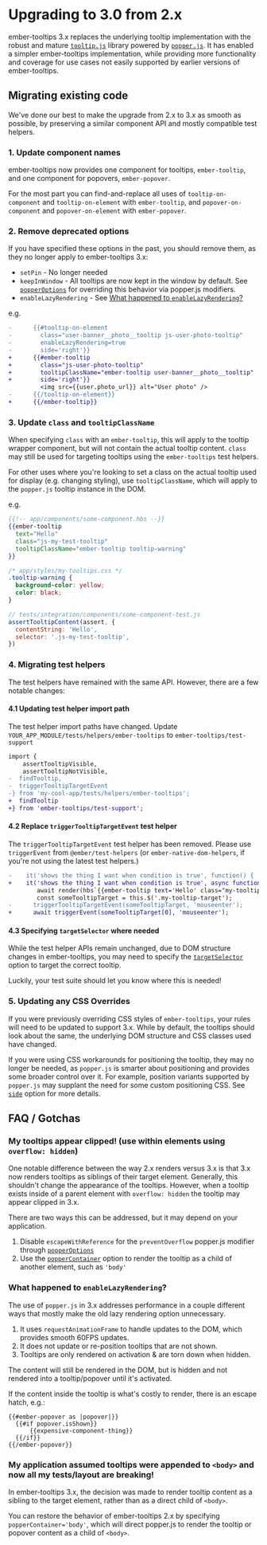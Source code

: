 # Upgrading to 3.0 from 2.x

ember-tooltips 3.x replaces the underlying tooltip implementation with the robust
and mature [`tooltip.js`](https://popper.js.org/tooltip-examples.html) library
powered by [`popper.js`](https://popper.js.org/). It has enabled a simpler
ember-tooltips implementation, while providing more functionality and coverage
for use cases not easily supported by earlier versions of ember-tooltips.

## Migrating existing code

We've done our best to make the upgrade from 2.x to 3.x as smooth as possible,
by preserving a similar component API and mostly compatible test helpers.

### 1. Update component names

ember-tooltips now provides one component for tooltips, `ember-tooltip`, and one
component for popovers, `ember-popover`.

For the most part you can find-and-replace all uses of `tooltip-on-component`
and `tooltip-on-element` with `ember-tooltip`, and `popover-on-component` and
`popover-on-element` with `ember-popover`.

### 2. Remove deprecated options

If you have specified these options in the past, you should remove them, as they
no longer apply to ember-tooltips 3.x:

* `setPin` - No longer needed
* `keepInWindow` - All tooltips are now kept in the window by default. See
  [`popperOptions`](README.md#popper-options) for overriding this behavior via
  popper.js modifiers.
* `enableLazyRendering` - See [What happened to `enableLazyRendering`?](#what-happened-to-enablelazyrendering)

e.g.

```patch
-      {{#tooltip-on-element
-        class="user-banner__photo__tooltip js-user-photo-tooltip"
-        enableLazyRendering=true
-        side='right'}}
+      {{#ember-tooltip
+        class="js-user-photo-tooltip"
+        tooltipClassName="ember-tooltip user-banner__photo__tooltip"
+        side='right'}}
         <img src={{user.photo_url}} alt="User photo" />
-      {{/tooltip-on-element}}
+      {{/ember-tooltip}}
```

### 3. Update `class` and `tooltipClassName`

When specifying `class` with an `ember-tooltip`, this will apply to the tooltip
wrapper component, but will not contain the actual tooltip content. `class` may
still be used for targeting tooltips using the `ember-tooltips` test helpers.

For other uses where you're looking to set a class on the actual tooltip used
for display (e.g. changing styling), use `tooltipClassName`, which will
apply to the `popper.js` tooltip instance in the DOM.

e.g.

```hbs
{{!-- app/components/some-component.hbs --}}
{{ember-tooltip
  text="Hello"
  class="js-my-test-tooltip"
  tooltipClassName="ember-tooltip tooltip-warning"
}}
```

```css
/* app/styles/my-tooltips.css */
.tooltip-warning {
  background-color: yellow;
  color: black;
}
```

```javascript
// tests/integration/components/some-component-test.js
assertTooltipContent(assert, {
  contentString: 'Hello',
  selector: '.js-my-test-tooltip',
})
```

### 4. Migrating test helpers

The test helpers have remained with the same API. However, there are a few notable
changes:

#### 4.1 Updating test helper import path

The test helper import paths have changed. Update `YOUR_APP_MODULE/tests/helpers/ember-tooltips` to `ember-tooltips/test-support`

```patch
import {
    assertTooltipVisible,
    assertTooltipNotVisible,
-  findTooltip,
-  triggerTooltipTargetEvent
-} from 'my-cool-app/tests/helpers/ember-tooltips';
+  findTooltip
+} from 'ember-tooltips/test-support';
```

#### 4.2 Replace `triggerTooltipTargetEvent` test helper

The `triggerTooltipTargetEvent` test helper has been removed.
Please use `triggerEvent` from `@ember/test-helpers` (or `ember-native-dom-helpers`,
if you're not using the latest test helpers.)

```patch
-    it('shows the thing I want when condition is true', function() {
+    it('shows the thing I want when condition is true', async function() {
        await render(hbs`{{ember-tooltip text='Hello' class="my-tooltip-target"}}`);
        const someTooltipTarget = this.$('.my-tooltip-target');
-      triggerTooltipTargetEvent(someTooltipTarget, 'mouseenter');
+      await triggerEvent(someTooltipTarget[0], 'mouseenter');
```

#### 4.3 Specifying `targetSelector` where needed

While the test helper APIs remain unchanged, due to DOM structure changes in
ember-tooltips, you may need to specify the [`targetSelector`](README.md#test-helper-option-targetselector)
option to target the correct tooltip.

Luckily, your test suite should let you know where this is needed!

### 5. Updating any CSS Overrides

If you were previously overriding CSS styles of `ember-tooltips`, your rules will
need to be updated to support 3.x. While by default, the tooltips should look about
the same, the underlying DOM structure and CSS classes used have changed.

If you were using CSS workarounds for positioning the tooltip, they may no longer
be needed, as `popper.js` is smarter about positioning and provides
some broader control over it. For example, position variants supported by
`popper.js` may supplant the need for some custom positioning CSS. See [`side`](README.md#test-helper-option-side)
option for more details.


## FAQ / Gotchas

### My tooltips appear clipped! (use within elements using `overflow: hidden`)

One notable difference between the way 2.x renders versus 3.x is that 3.x now
renders tooltips as siblings of their target element. Generally, this shouldn't
change the appearance of the tooltips. However, when a tooltip exists inside of
a parent element with `overflow: hidden` the tooltip may appear clipped in 3.x.

There are two ways this can be addressed, but it may depend on your application.

1. Disable `escapeWithReference` for the `preventOverflow` popper.js modifier through
  [`popperOptions`](https://github.com/sir-dunxalot/ember-tooltips#popper-options)
2. Use the [`popperContainer`](https://github.com/sir-dunxalot/ember-tooltips#popper-container)
   option to render the tooltip as a child of another element, such as `'body'`

### What happened to `enableLazyRendering`?

The use of `popper.js` in 3.x addresses performance in a couple different ways
that mostly make the old lazy rendering option unnecessary.

1. It uses `requestAnimationFrame` to handle updates to the DOM, which provides
   smooth 60FPS updates.
2. It does not update or re-position tooltips that are not shown.
3. Tooltips are only rendered on activation & are torn down when hidden.

The content will still be rendered in the DOM, but is hidden and not rendered
into a tooltip/popover until it's activated.

If the content inside the tooltip is what's costly to render, there is an escape
hatch, e.g.:

```
{{#ember-popover as |popover|}}
  {{#if popover.isShown}}
      {{expensive-component-thing}}
  {{/if}}
{{/ember-popover}}
```

### My application assumed tooltips were appended to `<body>` and now all my tests/layout are breaking!

In ember-tooltips 3.x, the decision was made to render tooltip content as a
sibling to the target element, rather than as a direct child of `<body>`.

You can restore the behavior of ember-tooltips 2.x by specifying
`popperContainer='body'`, which will direct popper.js to render the tooltip or
popover content as a child of `<body>`.
